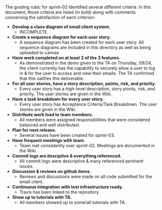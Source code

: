 The grading rubic for sprint-02 identified several different criteria. In this document, those criteria are listed (in bold) along with comments concerning the satisfaction of each criterion:

* **Develop a class diagram of email client system.**
  - INCOMPLETE.
* **Create a sequence diagram for each user story.**
  - A sequence diagram has been created for each user story. All sequence diagrams are included in this directory as well as being uploaded to canvas
* **Have work completed on at least 2 of the 3 features.**
  - As demonstrated in the demo given to the TA on Thursday, 09/24, the client currently has the capability to securely allow a user to log in & for the user to access and view their emails. The TA confirmed that this satifies this deliverable.
* **For all user stories, have a story description, points, risk, and priority.**
  - Every user story has a high-level description, story pionts, risk, and priority. The user stories are given in the Wiki.
* **Have a task breakdown for every user story.**
  - Every user story has Acceptance Criteria/Task Breakdown. The user stories are given in the Wiki.
* **Distribute work load to team members.**
  - All members were assigned responsibilities that were considered balanced and well distributed.
* **Plan for next release.**
  - Several issues have been created for sprint-03.
* **Have frequent meetings with team.**
  - Team met consistently over sprint-02. Meetings are documented in the Wiki.
* **Commit logs are desciptive & everything referenced.**
  - All commit logs were descriptive & many referenced pertinent issues.
* **Discussion & reviews on github items.**
  - Reviews and discussions were made on all code submitted for the email client.
* **Continuous integration with test infrastructure ready.**
  - Travis has been linked to the repository.
* **Show up to tutorials with TA.**
  - All members showed up to some/all tutorials with TA.
